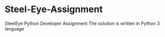 # Steel-Eye-Assignment
SteelEye Python Developer Assignment
The solution is written in Python 3 language 

